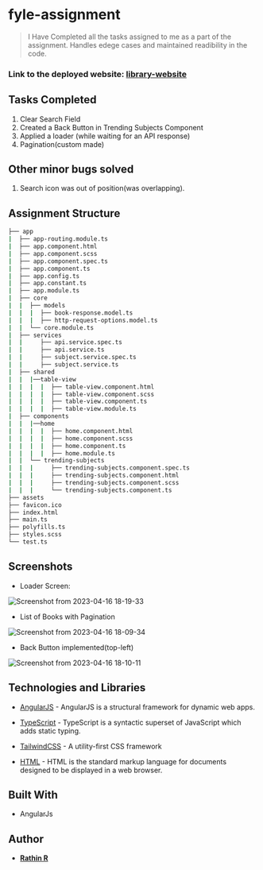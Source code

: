 # fyle-assignment
>  I Have Completed all the tasks assigned to me as a part of the assignment. Handles edege cases and maintained readibility in the code.
### Link to the deployed website: [library-website](https://rathin-fyle.netlify.app/)
## Tasks Completed
1. Clear Search Field
2. Created a Back Button in Trending Subjects Component
3. Applied a loader (while waiting for an API response)
4. Pagination(custom made)
## Other minor bugs solved
1. Search icon was out of position(was overlapping).


## Assignment Structure


```bash
├── app
|  ├── app-routing.module.ts
|  ├── app.component.html
|  ├── app.component.scss
|  ├── app.component.spec.ts
|  ├── app.component.ts
|  ├── app.config.ts
|  ├── app.constant.ts
|  ├── app.module.ts
|  ├── core
|  |  ├── models
|  |  |  ├── book-response.model.ts
|  |  |  ├── http-request-options.model.ts
|  |  └── core.module.ts
|  ├── services
|  |     ├── api.service.spec.ts
|  |     ├── api.service.ts
|  |     ├── subject.service.spec.ts
|  |     ├── subject.service.ts
|  ├── shared
|  |  |──table-view
|  |  |  |  ├── table-view.component.html
|  |  |  |  ├── table-view.component.scss
|  |  |  |  ├── table-view.component.ts
|  |  |  |  ├── table-view.module.ts
|  ├── components
|  |  |──home
|  |  |  |  ├── home.component.html
|  |  |  |  ├── home.component.scss
|  |  |  |  ├── home.component.ts
|  |  |  |  ├── home.module.ts
|  |  └── trending-subjects
|  |  |     ├── trending-subjects.component.spec.ts
|  |  |     ├── trending-subjects.component.html
|  |  |     ├── trending-subjects.component.scss
|  |  |     └── trending-subjects.component.ts
├── assets
├── favicon.ico
├── index.html
├── main.ts
├── polyfills.ts
├── styles.scss
└── test.ts
```

##  Screenshots
* Loader Screen:

![Screenshot from 2023-04-16 18-19-33](https://user-images.githubusercontent.com/62543734/232409783-cba78b1d-bed1-41c2-8852-1f6cbea631e2.png)

* List of Books with Pagination 

![Screenshot from 2023-04-16 18-09-34](https://user-images.githubusercontent.com/62543734/232413042-eac601f9-0697-406c-ae24-83a538daf592.png)

* Back Button implemented(top-left)

![Screenshot from 2023-04-16 18-10-11](https://user-images.githubusercontent.com/62543734/232413171-523331a3-dfac-4a9d-b347-16456a534960.png)




      
## Technologies and Libraries



- [AngularJS](https://angularjs.org/) - AngularJS is a structural framework for dynamic web apps.

- [TypeScript](https://www.typescriptlang.org/docs/handbook/typescript-in-5-minutes.html) - TypeScript is a syntactic superset of JavaScript which adds static typing.

- [TailwindCSS](https://tailwindcss.com/) - A utility-first CSS framework

- [HTML](https://en.wikipedia.org/wiki/HTML) - HTML is the standard markup language for documents designed to be displayed in a web browser.

## Built With

* AngularJs

## Author
* <a href="https://github.com/Grim-R3ap3r"> **Rathin R** </a>
